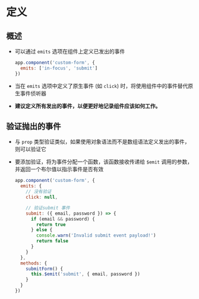 # 定义

## 概述

- 可以通过 `emits` 选项在组件上定义已发出的事件

    ```js
    app.component('custom-form', {
      emits: ['in-focus', 'submit']
    })
    ```

- 当在 `emits` 选项中定义了原生事件 (如 `click`) 时，将使用组件中的事件替代原生事件侦听器

- **建议定义所有发出的事件，以便更好地记录组件应该如何工作。**

## 验证抛出的事件

- 与 `prop` 类型验证类似，如果使用对象语法而不是数组语法定义发出的事件，则可以验证它

- 要添加验证，将为事件分配一个函数，该函数接收传递给 `$emit` 调用的参数，并返回一个布尔值以指示事件是否有效

    ```js
    app.component('custom-form', {
      emits: {
        // 没有验证
        click: null,

        // 验证submit 事件
        submit: ({ email, password }) => {
          if (email && password) {
            return true
          } else {
            console.warn('Invalid submit event payload!')
            return false
          }
        }
      },
      methods: {
        submitForm() {
          this.$emit('submit', { email, password })
        }
      }
    })
    ```
